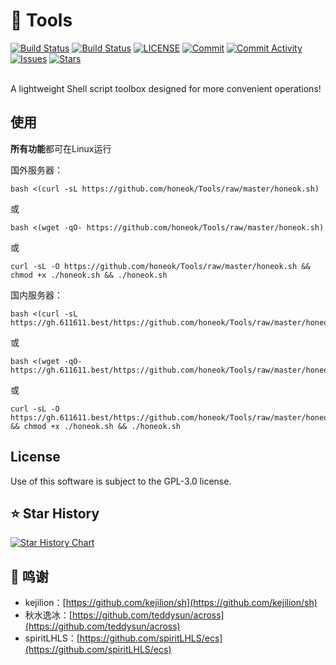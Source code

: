 # 🧰 Tools

[![Build Status](https://github.com/honeok/Tools/actions/workflows/nginx-build.yml/badge.svg)](https://github.com/honeok/Tools/actions/workflows/nginx-build.yml/badge.svg)
[![Build Status](https://github.com/honeok/Tools/actions/workflows/php-build.yml/badge.svg)](https://github.com/honeok/Tools/actions/workflows/php-build.yml/badge.svg)
[![LICENSE](https://img.shields.io/github/license/honeok/Tools.svg?style=flat)](./LICENSE)
[![Commit](https://img.shields.io/github/last-commit/honeok/Tools)](https://github.com/honeok/Tools)
[![Commit Activity](https://img.shields.io/github/commit-activity/m/honeok/Tools.svg)](https://github.com/honeok/Tools)
[![Issues](https://img.shields.io/github/issues/honeok/Tools.svg)](https://img.shields.io/github/issues/honeok/Tools.svg)
[![Stars](https://img.shields.io/github/stars/honeok/Tools.svg)](https://img.shields.io/github/stars/honeok/Tools.svg)

<br>
A lightweight Shell script toolbox designed for more convenient operations!
</br>

## 使用

**所有功能**都可在Linux运行

国外服务器：
```shell
bash <(curl -sL https://github.com/honeok/Tools/raw/master/honeok.sh)
```
或
```shell
bash <(wget -qO- https://github.com/honeok/Tools/raw/master/honeok.sh)
```
或
```shell
curl -sL -O https://github.com/honeok/Tools/raw/master/honeok.sh && chmod +x ./honeok.sh && ./honeok.sh
```

国内服务器：
```shell
bash <(curl -sL https://gh.611611.best/https://github.com/honeok/Tools/raw/master/honeok.sh)
```
或
```shell
bash <(wget -qO- https://gh.611611.best/https://github.com/honeok/Tools/raw/master/honeok.sh)
```
或
```shell
curl -sL -O https://gh.611611.best/https://github.com/honeok/Tools/raw/master/honeok.sh && chmod +x ./honeok.sh && ./honeok.sh
```

## License
Use of this software is subject to the GPL-3.0 license.

## ⭐ Star History

[![Star History Chart](https://api.star-history.com/svg?repos=honeok/Tools&type=Date)](https://star-history.com/#honeok/Tools&Date)

## 🙏 鸣谢

- kejilion：[https://github.com/kejilion/sh](https://github.com/kejilion/sh)
- 秋水逸冰：[https://github.com/teddysun/across](https://github.com/teddysun/across)
- spiritLHLS：[https://github.com/spiritLHLS/ecs](https://github.com/spiritLHLS/ecs)